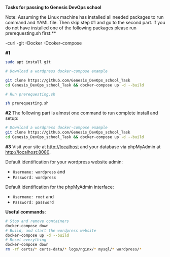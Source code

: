 **Tasks for passing to Genesis DevOps school**

Note: Assuming the Linux machine has installed all needed packages to run command and YAML file.
Then skip step #1 and go to the second part.
if you do not have installed one of the following packages please run prerequesting.sh first:**

-curl
-git
-Docker
-Dcoker-compose

**#1**
``` bash
sudo apt install git

# Download a wordpress docker-compose example

git clone https://github.com/Genesis_DevOps_school_Task
cd Genesis_DevOps_school_Task && docker-compose up -d --build

# Run prerequesting.sh

sh prerequesting.sh
```

**#2**
The following part is almost one command to run complete install and setup:

``` bash
# Download a wordpress docker-compose example
git clone https://github.com/Genesis_DevOps_school_Task
cd Genesis_DevOps_school_Task && docker-compose up -d --build
```

**#3**
Visit your site at <http://localhost> and your database via phpMyAdmin
at <http://localhost:8080>.

Default identification for your wordpress website admin:

  - `Username: wordpress` and
  - `Password: wordpress`

Default identification for the phpMyAdmin interface:

  - `Username: root` and
  - `Password: password`




**Useful commands**:

``` bash
# Stop and remove containers
docker-compose down
# Build, and start the wordpress website
docker-compose up -d --build
# Reset everything
docker-compose down
rm -rf certs/* certs-data/* logs/nginx/* mysql/* wordpress/*
```


